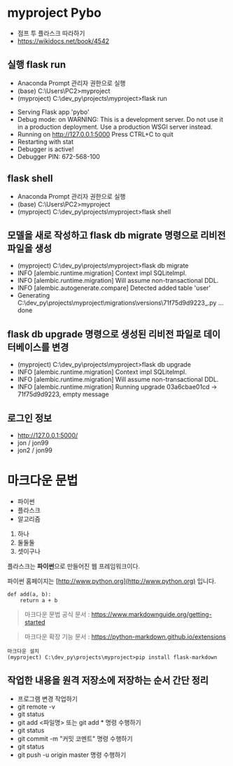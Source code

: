 # myproject Pybo

- 점프 투 플라스크 따라하기
- https://wikidocs.net/book/4542


## 실행 flask run
- Anaconda Prompt 관리자 권한으로 실행
- (base) C:\Users\PC2>myproject
- (myproject) C:\dev_py\projects\myproject>flask run

 * Serving Flask app 'pybo'
 * Debug mode: on
WARNING: This is a development server. Do not use it in a production deployment. Use a production WSGI server instead.
 * Running on http://127.0.0.1:5000
Press CTRL+C to quit
 * Restarting with stat
 * Debugger is active!
 * Debugger PIN: 672-568-100

## flask shell
- Anaconda Prompt 관리자 권한으로 실행
- (base) C:\Users\PC2>myproject
- (myproject) C:\dev_py\projects\myproject>flask shell


## 모델을 새로 작성하고 flask db migrate 명령으로 리비전 파일을 생성
- (myproject) C:\dev_py\projects\myproject>flask db migrate
- INFO  [alembic.runtime.migration] Context impl SQLiteImpl.
- INFO  [alembic.runtime.migration] Will assume non-transactional DDL.
- INFO  [alembic.autogenerate.compare] Detected added table 'user'
- Generating C:\dev_py\projects\myproject\migrations\versions\71f75d9d9223_.py ...  done

## flask db upgrade 명령으로 생성된 리비전 파일로 데이터베이스를 변경
- (myproject) C:\dev_py\projects\myproject>flask db upgrade
- INFO  [alembic.runtime.migration] Context impl SQLiteImpl.
- INFO  [alembic.runtime.migration] Will assume non-transactional DDL.
- INFO  [alembic.runtime.migration] Running upgrade 03a6cbae01cd -> 71f75d9d9223, empty message

## 로그인 정보
- http://127.0.0.1:5000/
- jon / jon99
- jon2 / jon99

# 마크다운 문법
* 파이썬
* 플라스크
* 알고리즘

1. 하나 
2. 둘둘둘
3. 셋이구나

플라스크는 **파이썬**으로 만들어진 웹 프레임워크이다.

파이썬 홈페이지는 [http://www.python.org](http://www.python.org) 입니다.

```
def add(a, b):
    return a + b
```

> 마크다운 문법 공식 문서 : https://www.markdownguide.org/getting-started

> 마크다운 확장 기능 문서 : https://python-markdown.github.io/extensions

```
마크다운 설치
(myproject) C:\dev_py\projects\myproject>pip install flask-markdown
```

## 작업한 내용을 원격 저장소에 저장하는 순서 간단 정리
* 프로그램 변경 작업하기
* git remote -v
* git status 
* git add <파일명> 또는 git add * 명령 수행하기
* git status
* git commit -m "커밋 코멘트" 명령 수행하기
* git status
* git push -u origin master 명령 수행하기




